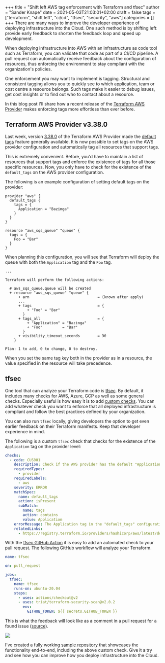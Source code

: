 +++
title = "Shift left AWS tag enforcement with Terraform and tfsec"
author = "Sander Knape"
date = 2021-05-03T21:03:01+02:00
draft = false
tags = ["terraform", "shift left", "ci/cd", "tfsec", "security", "aws"]
categories = []
+++
There are many ways to improve the developer experience of deploying infrastructure into the Cloud. One such method is by shifting left: provide early feedback to shorten the feedback loop and speed up development.

When deploying infrastructure into AWS with an infrastructure as code tool such as Terraform, you can validate that code as part of a CI/CD pipeline. A pull request can automatically receive feedback about the configuration of resources, thus enforcing the environment to stay compliant with the organization's policies.

One enforcement you may want to implement is tagging. Structural and consistent tagging allows you to quickly see to which application, team or cost centre a resource belongs. Such tags make it easier to debug issues, get cost insights or to find out who to contact about a resource.

In this blog post I'll share how a recent release of the [Terraform AWS Provider](https://github.com/hashicorp/terraform-provider-aws) makes enforcing tags more effortless than ever before.

## Terraform AWS Provider v3.38.0

Last week, version [3.38.0](https://github.com/hashicorp/terraform-provider-aws/releases/tag/v3.38.0) of the Terraform AWS Provider made the [default tags](https://registry.terraform.io/providers/hashicorp/aws/latest/docs#default_tags) feature generally available. It is now possible to set tags on the AWS provider configuration and automatically tag all resources that support tags.

This is extremely convenient. Before, you'd have to maintain a list of resources that support tags and enforce the existence of tags for all those specific resources. Now, you only have to check for the existence of the `default_tags` on the AWS provider configuration.

The following is an example configuration of setting default tags on the provider:

```hcl
provider "aws" {
  default_tags {
    tags = {
      Application = "Bazinga"
    }
  }
}

resource "aws_sqs_queue" "queue" {
  tags = {
    Foo = "Bar"
  }
}
```

When planning this configuration, you will see that Terraform will deploy the queue with both the `Application` tag and the `Foo` tag.

```
...

Terraform will perform the following actions:

  # aws_sqs_queue.queue will be created
  + resource "aws_sqs_queue" "queue" {
      + arn                               = (known after apply)
      ...
      + tags                              = {
          + "Foo" = "Bar"
        }
      + tags_all                          = {
          + "Application" = "Bazinga"
          + "Foo"         = "Bar"
        }
      + visibility_timeout_seconds        = 30
    }

Plan: 1 to add, 0 to change, 0 to destroy.
```

When you set the same tag key both in the provider as in a resource, the value specified in the resource will take precedence.

## tfsec
One tool that can analyze your Terraform code is [tfsec](https://github.com/tfsec/tfsec). By default, it includes many checks for AWS, Azure, GCP as well as some general checks. Especially useful is how easy it is to add [custom checks](https://tfsec.dev/docs/custom_checks/). You can add whatever check you want to enforce that all deployed infrastructure is compliant and follow the best practices defined by your organization.

You can also run `tfsec` locally, giving developers the option to get even earlier feedback on their Terraform manifests. Keep that developer experience in mind.

The following is a custom `tfsec` check that checks for the existence of the `Application` tag on the provider level:

```yaml
checks:
  - code: CUS001
    description: Check if the AWS provider has the default "Application" tag set for all supported resources.
    requiredTypes:
      - provider
    requiredLabels:
      - aws
    severity: ERROR
    matchSpec:
      name: default_tags
      action: isPresent
      subMatch:
        name: tags
        action: contains
        value: Application
    errorMessage: The Application tag in the "default_tags" configuration of the AWS provider was missing.
    relatedLinks:
      - https://registry.terraform.io/providers/hashicorp/aws/latest/docs#default_tags
```

With the [tfsec GitHub Action](https://github.com/triat/terraform-security-scan) it is easy to add an automated check to your pull request. The following GitHub workflow will analyze your Terraform.

```yaml
name: tfsec

on: pull_request

jobs:
  tfsec:
    name: tfsec
    runs-on: ubuntu-20.04
    steps:
      - uses: actions/checkout@v2
      - uses: triat/terraform-security-scan@v2.0.2
        env:
          GITHUB_TOKEN: ${{ secrets.GITHUB_TOKEN }}
```

This is what the feedback will look like as a comment in a pull request for a found issue ([source](https://github.com/SanderKnape/tfsec-enforce-tagging/pull/1)).

![](/images/tfsec-feedback.png)

I've created a fully working [sample repository](https://github.com/SanderKnape/tfsec-enforce-tagging) that showcases the functionality end-to-end, including the above custom check. Give it a try and see how you can improve how you deploy infrastructure into the Cloud.
